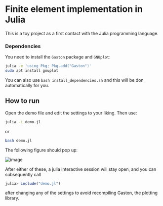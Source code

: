 # Finite element implementation in Julia
This is a toy project as a first contact with the Julia programming language.

### Dependencies
You need to install the `Gaston` package and `GNUplot`:

```bash
julia -e 'using Pkg; Pkg.add("Gaston")'
sudo apt install gnuplot
```
You can also use `bash install_dependencies.sh` and this will be don automatically for you.

## How to run
Open the demo file and edit the settings to your liking. Then use:
```bash
julia -i demo.jl
```
or
```bash
bash demo.jl
```
The following figure should pop up:

![image](https://user-images.githubusercontent.com/47142856/164203009-7d13d0b8-6a17-40e2-b03d-a21111d446b0.png)


After either of these, a julia interactive session will stay open, and you can subsequently call
```julia
julia> include("demo.jl")
```
after changing any of the settings to avoid recompiling Gaston, the plotting library.
